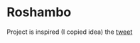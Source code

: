 # Roshambo

Project is inspired (I copied idea) the [tweet](https://x.com/juanbuis/status/1600155605112496129?s=20)
